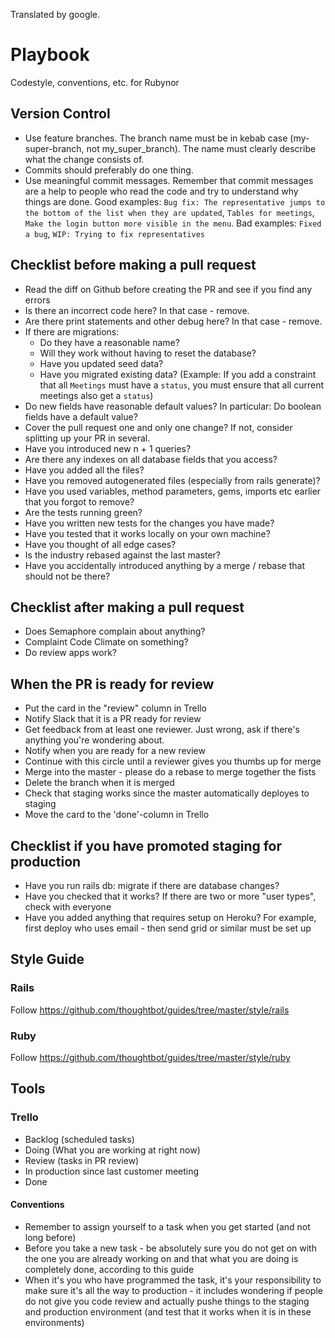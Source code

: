 Translated by google. 

# Playbook
Codestyle, conventions, etc. for Rubynor

## Version Control
- Use feature branches. The branch name must be in kebab case (my-super-branch, not my_super_branch). The name must clearly describe what the change consists of.
- Commits should preferably do one thing.
- Use meaningful commit messages. Remember that commit messages are a help to people who read the code and try to understand why things are done. Good examples: `Bug fix: The representative jumps to the bottom of the list when they are updated`, `Tables for meetings`, `Make the login button more visible in the menu`. Bad examples: `Fixed a bug`, `WIP: Trying to fix representatives`


## Checklist before making a pull request
- Read the diff on Github before creating the PR and see if you find any errors
- Is there an incorrect code here? In that case - remove.
- Are there print statements and other debug here? In that case - remove.
- If there are migrations:
  - Do they have a reasonable name?
  - Will they work without having to reset the database?
  - Have you updated seed data?
  - Have you migrated existing data? (Example: If you add a constraint that all `Meetings` must have a `status`, you must ensure that all current meetings also get a `status`)
- Do new fields have reasonable default values? In particular: Do boolean fields have a default value?
- Cover the pull request one and only one change? If not, consider splitting up your PR in several.
- Have you introduced new n + 1 queries?
- Are there any indexes on all database fields that you access?
- Have you added all the files?
- Have you removed autogenerated files (especially from rails generate)?
- Have you used variables, method parameters, gems, imports etc earlier that you forgot to remove?
- Are the tests running green?
- Have you written new tests for the changes you have made?
- Have you tested that it works locally on your own machine?
- Have you thought of all edge cases?
- Is the industry rebased against the last master?
- Have you accidentally introduced anything by a merge / rebase that should not be there?

## Checklist after making a pull request
- Does Semaphore complain about anything?
- Complaint Code Climate on something?
- Do review apps work?

## When the PR is ready for review
- Put the card in the "review" column in Trello
- Notify Slack that it is a PR ready for review
- Get feedback from at least one reviewer. Just wrong, ask if there's anything you're wondering about.
- Notify when you are ready for a new review
- Continue with this circle until a reviewer gives you thumbs up for merge
- Merge into the master - please do a rebase to merge together the fists
- Delete the branch when it is merged
- Check that staging works since the master automatically deployes to staging
- Move the card to the 'done'-column in Trello

## Checklist if you have promoted staging for production
- Have you run rails db: migrate if there are database changes?
- Have you checked that it works? If there are two or more "user types", check with everyone
- Have you added anything that requires setup on Heroku? For example, first deploy who uses email - then send grid or similar must be set up

## Style Guide

### Rails
Follow https://github.com/thoughtbot/guides/tree/master/style/rails

### Ruby
Follow https://github.com/thoughtbot/guides/tree/master/style/ruby

## Tools

### Trello
* Backlog (scheduled tasks)
* Doing (What you are working at right now)
* Review (tasks in PR review)
* In production since last customer meeting
* Done

#### Conventions
* Remember to assign yourself to a task when you get started (and not long before)
* Before you take a new task - be absolutely sure you do not get on with the one you are already working on and that what you are doing is completely done, according to this guide
* When it's you who have programmed the task, it's your responsibility to make sure it's all the way to production - it includes wondering if people do not give you code review and actually pushe things to the staging and production environment (and test that it works when it is in these environments)
